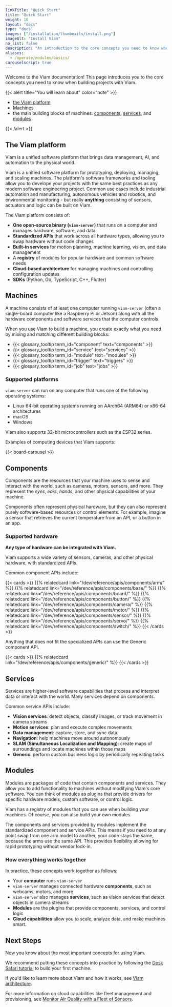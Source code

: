 ```yaml
---
linkTitle: "Quick Start"
title: "Quick Start"
weight: 10
layout: "docs"
type: "docs"
images: ["/installation/thumbnails/install.png"]
imageAlt: "Install Viam"
no_list: false
description: "An introduction to the core concepts you need to know when using Viam."
aliases:
  - /operate/modules/basics/
carouselscript: true
---
```


Welcome to the Viam documentation! This page introduces you to the core concepts you need to know when building projects with Viam.

{{< alert title="You will learn about" color="note" >}}

- [the Viam platform](#the-viam-platform)
- [Machines](#machines)
- the main building blocks of machines: [components](#components), [services](#services), and [modules](#modules)

{{< /alert >}}

## The Viam platform

Viam is a unified software platform that brings data management, AI, and automation to the physical world.

Viam is a unified software platform for prototyping, deploying, managing, and scaling machines.
The platform's software frameworks and tooling allow you to develope your projects with the same best practices as any modern software engineering project.
Common use cases include industrial automation and manufacturing, autonomous vehicles and robotics, and environmental monitoring - but really **anything** consisting of sensors, actuators and logic can be built on Viam.

The Viam platform consists of:

- **One open-source binary (`viam-server`)** that runs on a computer and manages hardware, software, and data
- **Standardized APIs** that work across all hardware types, allowing you to swap hardware without code changes
- **Built-in services** for motion planning, machine learning, vision, and data management
- A **registry** of modules for popular hardware and common software needs
- **Cloud-based architecture** for managing machines and controlling configuration updates
- **SDKs** (Python, Go, TypeScript, C++, Flutter)

## Machines

A machine consists of at least one computer running `viam-server` (often a single-board computer like a Raspberry Pi or Jetson) along with all the hardware components and software services that the computer controls.

When you use Viam to build a machine, you create exactly what you need by mixing and matching different building blocks:

- {{< glossary_tooltip term_id="component" text="components" >}}
- {{< glossary_tooltip term_id="service" text="services" >}}
- {{< glossary_tooltip term_id="module" text="modules" >}}
- {{< glossary_tooltip term_id="trigger" text="triggers" >}}
- {{< glossary_tooltip term_id="job" text="jobs" >}}

### Supported platforms

`viam-server` can run on any computer that runs one of the following operating systems:

- Linux 64-bit operating systems running on AArch64 (ARM64) or x86-64 architectures
- macOS
- Windows

Viam also supports 32-bit microcontrollers such as the ESP32 series.

Examples of computing devices that Viam supports:

{{< board-carousel >}}

## Components

Components are the resources that your machine uses to sense and interact with the world, such as cameras, motors, sensors, and more.
They represent the _eyes_, _ears_, _hands_, and other physical capabilities of your machine.

Components often represent physical hardware, but they can also represent purely software-based resources or control elements.
For example, imagine a sensor that retrieves the current temperature from an API, or a button in an app.

### Supported hardware

**Any type of hardware can be integrated with Viam.**

Viam supports a wide variety of sensors, cameras, and other physical hardware, with standardized APIs.

Common component APIs include:

{{< cards >}}
{{% relatedcard link="/dev/reference/apis/components/arm/" %}}
{{% relatedcard link="/dev/reference/apis/components/base/" %}}
{{% relatedcard link="/dev/reference/apis/components/board/" %}}
{{% relatedcard link="/dev/reference/apis/components/button/" %}}
{{% relatedcard link="/dev/reference/apis/components/camera/" %}}
{{% relatedcard link="/dev/reference/apis/components/motor/" %}}
{{% relatedcard link="/dev/reference/apis/components/sensor/" %}}
{{% relatedcard link="/dev/reference/apis/components/servo/" %}}
{{% relatedcard link="/dev/reference/apis/components/switch/" %}}
{{< /cards >}}

Anything that does not fit the specialized APIs can use the Generic component API.

{{< cards >}}
{{% relatedcard link="/dev/reference/apis/components/generic/" %}}
{{< /cards >}}

## Services

Services are higher-level software capabilities that process and interpret data or interact with the world.
Many services depend on components.

Common service APIs include:

- **Vision services**: detect objects, classify images, or track movement in camera streams
- **Motion services**: plan and execute complex movements
- **Data management**: capture, store, and sync data
- **Navigation**: help machines move around autonomously
- **SLAM (Simultaneous Localization and Mapping)**: create maps of surroundings and locate machines within those maps
- **Generic**: perform custom business logic by periodically repeating tasks

## Modules

Modules are packages of code that contain components and services.
They allow you to add functionality to machines without modifying Viam's core software.
You can think of modules as plugins that provide drivers for specific hardware models, custom software, or control logic.

Viam has a registry of modules that you can use when building your machines.
Of course, you can also build your own modules.

The components and services provided by modules implement the standardized component and service APIs.
This means if you need to at any point swap from one arm model to another, your code stays the same, because the arms use the same API.
This provides flexibility allowing for rapid prototyping without vendor lock-in.

### How everything works together

In practice, these concepts work together as follows:

- Your **computer** runs `viam-server`
- `viam-server` manages connected hardware **components**, such as webcams, motors, and more
- `viam-server` also manages **services**, such as vision services that detect objects in camera streams
- **Modules** are the plugins that provide components, services, and control logic
- **Cloud capabilities** allow you to scale, analyze data, and make machines smart.

## Next Steps

Now you know about the most important concepts for using Viam.

We recommend putting these concepts into practice by following the [Desk Safari tutorial](/operate/hello-world/tutorial-desk-safari/) to build your first machine.

If you'd like to learn more about Viam and how it works, see [Viam architecture](/operate/reference/architecture/).

For more information on cloud capabilities like fleet management and provisioning, see [Monitor Air Quality with a Fleet of Sensors](/tutorials/control/air-quality-fleet/).

